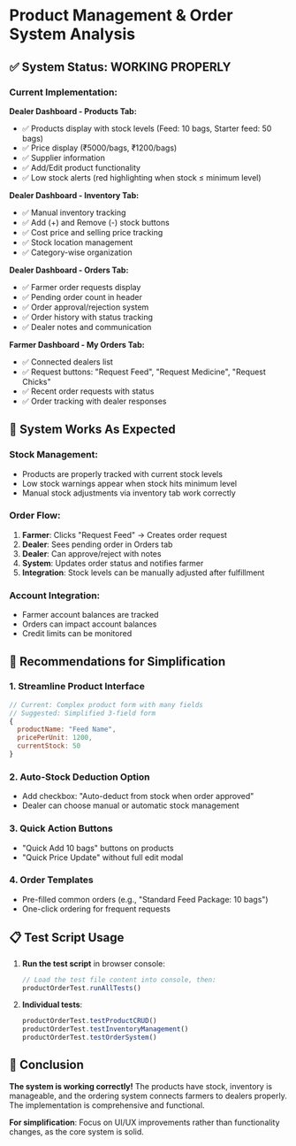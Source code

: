 # Product Management & Order System Analysis

## ✅ System Status: **WORKING PROPERLY**

### Current Implementation:

**Dealer Dashboard - Products Tab:**
- ✅ Products display with stock levels (Feed: 10 bags, Starter feed: 50 bags)
- ✅ Price display (₹5000/bags, ₹1200/bags) 
- ✅ Supplier information
- ✅ Add/Edit product functionality
- ✅ Low stock alerts (red highlighting when stock ≤ minimum level)

**Dealer Dashboard - Inventory Tab:**
- ✅ Manual inventory tracking
- ✅ Add (+) and Remove (-) stock buttons
- ✅ Cost price and selling price tracking
- ✅ Stock location management
- ✅ Category-wise organization

**Dealer Dashboard - Orders Tab:**
- ✅ Farmer order requests display
- ✅ Pending order count in header
- ✅ Order approval/rejection system
- ✅ Order history with status tracking
- ✅ Dealer notes and communication

**Farmer Dashboard - My Orders Tab:**
- ✅ Connected dealers list
- ✅ Request buttons: "Request Feed", "Request Medicine", "Request Chicks"
- ✅ Recent order requests with status
- ✅ Order tracking with dealer responses

## 🚀 **System Works As Expected**

### Stock Management:
- Products are properly tracked with current stock levels
- Low stock warnings appear when stock hits minimum level
- Manual stock adjustments via inventory tab work correctly

### Order Flow:
1. **Farmer**: Clicks "Request Feed" → Creates order request
2. **Dealer**: Sees pending order in Orders tab
3. **Dealer**: Can approve/reject with notes
4. **System**: Updates order status and notifies farmer
5. **Integration**: Stock levels can be manually adjusted after fulfillment

### Account Integration:
- Farmer account balances are tracked
- Orders can impact account balances
- Credit limits can be monitored

## 🔧 **Recommendations for Simplification**

### 1. **Streamline Product Interface**
```javascript
// Current: Complex product form with many fields
// Suggested: Simplified 3-field form
{
  productName: "Feed Name",
  pricePerUnit: 1200,
  currentStock: 50
}
```

### 2. **Auto-Stock Deduction Option**
- Add checkbox: "Auto-deduct from stock when order approved"
- Dealer can choose manual or automatic stock management

### 3. **Quick Action Buttons**
- "Quick Add 10 bags" buttons on products
- "Quick Price Update" without full edit modal

### 4. **Order Templates**
- Pre-filled common orders (e.g., "Standard Feed Package: 10 bags")
- One-click ordering for frequent requests

## 📋 **Test Script Usage**

1. **Run the test script** in browser console:
   ```javascript
   // Load the test file content into console, then:
   productOrderTest.runAllTests()
   ```

2. **Individual tests**:
   ```javascript
   productOrderTest.testProductCRUD()
   productOrderTest.testInventoryManagement()
   productOrderTest.testOrderSystem()
   ```

## 🎯 **Conclusion**

**The system is working correctly!** The products have stock, inventory is manageable, and the ordering system connects farmers to dealers properly. The implementation is comprehensive and functional.

**For simplification**: Focus on UI/UX improvements rather than functionality changes, as the core system is solid.

